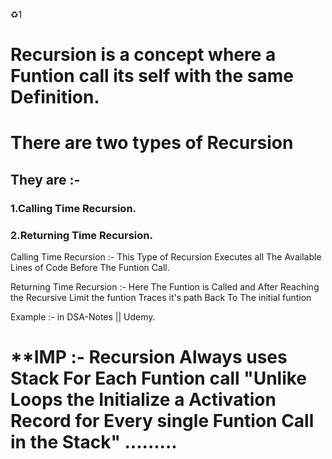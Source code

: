

♻️1
# Recursion is a concept where a Funtion call its self with the same Definition.

# There are two types of Recursion 
## They are :-
###            1.Calling Time Recursion.
###            2.Returning Time Recursion.
            
Calling Time Recursion :- This Type of Recursion Executes all The Available Lines
                          of Code Before The Funtion Call.

Returning Time Recursion :- Here The Funtion is Called and After Reaching the 
                            Recursive Limit the funtion Traces it's path Back To The initial funtion

 Example :- in DSA-Notes || Udemy.
 
 

# **IMP :-   Recursion Always uses Stack For Each Funtion call "Unlike Loops the Initialize a Activation Record for Every single Funtion Call in the Stack" .........
    
